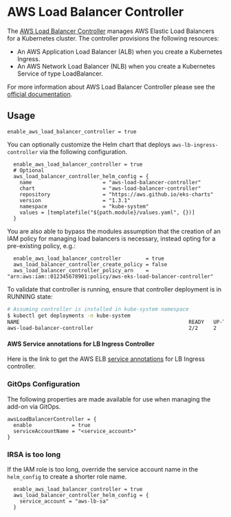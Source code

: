 # AWS Load Balancer Controller

The [AWS Load Balancer Controller](https://docs.aws.amazon.com/eks/latest/userguide/aws-load-balancer-controller.html) manages AWS Elastic Load Balancers for a Kubernetes cluster. The controller provisions the following resources:

* An AWS Application Load Balancer (ALB) when you create a Kubernetes Ingress.
* An AWS Network Load Balancer (NLB) when you create a Kubernetes Service of type LoadBalancer.

For more information about AWS Load Balancer Controller please see the [official documentation](https://docs.aws.amazon.com/eks/latest/userguide/aws-load-balancer-controller.html).

## Usage

```hcl
enable_aws_load_balancer_controller = true
```

You can optionally customize the Helm chart that deploys `aws-lb-ingress-controller` via the following configuration.

```hcl
  enable_aws_load_balancer_controller = true
  # Optional
  aws_load_balancer_controller_helm_config = {
    name                       = "aws-load-balancer-controller"
    chart                      = "aws-load-balancer-controller"
    repository                 = "https://aws.github.io/eks-charts"
    version                    = "1.3.1"
    namespace                  = "kube-system"
    values = [templatefile("${path.module}/values.yaml", {})]
  }
```

You are also able to bypass the modules assumption that the creation of an IAM policy for managing load balancers is necessary, instead opting
for a pre-existing policy, e.g.:

```hcl
  enable_aws_load_balancer_controller        = true
  aws_load_balancer_controller_create_policy = false
  aws_load_balancer_controller_policy_arn    = "arn:aws:iam::012345678901:policy/aws-eks-load-balancer-controller"
```

To validate that controller is running, ensure that controller deployment is in RUNNING state:

```sh
# Assuming controller is installed in kube-system namespace
$ kubectl get deployments -n kube-system
NAME                                                       READY   UP-TO-DATE   AVAILABLE   AGE
aws-load-balancer-controller                               2/2     2            2           3m58s
```
#### AWS Service annotations for LB Ingress Controller

Here is the link to get the AWS ELB [service annotations](https://kubernetes-sigs.github.io/aws-load-balancer-controller/latest/guide/service/annotations/) for LB Ingress controller.

### GitOps Configuration

The following properties are made available for use when managing the add-on via GitOps.

```
awsLoadBalancerController = {
  enable             = true
  serviceAccountName = "<service_account>"
}
```

### IRSA is too long

If the IAM role is too long, override the service account name in the `helm_config` to create a shorter role name.

```hcl
  enable_aws_load_balancer_controller = true
  aws_load_balancer_controller_helm_config = {
    service_account = "aws-lb-sa"
  }
```
